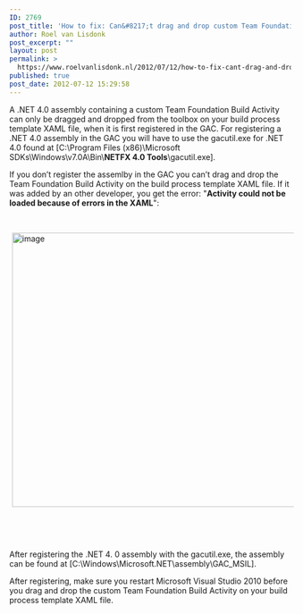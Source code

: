 ```yaml
---
ID: 2769
post_title: 'How to fix: Can&#8217;t drag and drop custom Team Foundation Build Activity on XAML build process template in Microsoft Visual Studio 2010.'
author: Roel van Lisdonk
post_excerpt: ""
layout: post
permalink: >
  https://www.roelvanlisdonk.nl/2012/07/12/how-to-fix-cant-drag-and-drop-custom-team-foundation-build-activity-on-xaml-build-process-template-in-microsoft-visual-studio-2010/
published: true
post_date: 2012-07-12 15:29:58
---
```

<p align="left">A .NET 4.0 assembly containing a custom Team Foundation Build Activity can only be dragged and dropped from the toolbox on your build process template XAML file, when it is first registered in the GAC. For registering a .NET 4.0 assembly in the GAC you will have to use the gacutil.exe for .NET 4.0 found at [C:\Program Files (x86)\Microsoft SDKs\Windows\v7.0A\Bin\<strong>NETFX 4.0 Tools</strong>\gacutil.exe].</p>  <p align="left">If you don’t register the assemlby in the GAC you can’t drag and drop the Team Foundation Build Activity on the build process template XAML file. If it was added by an other developer, you get the error: &quot;<strong>Activity could not be loaded because of errors in the XAML</strong>&quot;:</p>  <p align="left">&#160;</p>  <p align="left"><a href="http://www.roelvanlisdonk.nl/wp-content/uploads/2012/07/image2.png" rel="lightbox"><img style="background-image: none; border-right-width: 0px; margin: 0px 5px; padding-left: 0px; padding-right: 0px; display: inline; border-top-width: 0px; border-bottom-width: 0px; border-left-width: 0px; padding-top: 0px" title="image" border="0" alt="image" src="http://www.roelvanlisdonk.nl/wp-content/uploads/2012/07/image_thumb2.png" width="580" height="491" /></a></p>  <p align="left">&#160;</p>  <p align="left">&#160;</p>  <p align="left">After registering the .NET 4. 0 assembly with the gacutil.exe, the assembly can be found at [C:\Windows\Microsoft.NET\assembly\GAC_MSIL].</p>  <p align="left">After registering, make sure you restart Microsoft Visual Studio 2010 before you drag and drop the custom Team Foundation Build Activity on your build process template XAML file.</p>